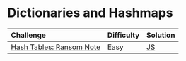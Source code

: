 # Dictionaries and Hashmaps

| Challenge                                                                                  | Difficulty | Solution                                 |
| :----------------------------------------------------------------------------------------- | :--------- | :--------------------------------------- |
| [Hash Tables: Ransom Note](https://www.hackerrank.com/challenges/ctci-ransom-note/problem) | Easy       | [JS](./hash-tables-ransom-note/index.js) |
